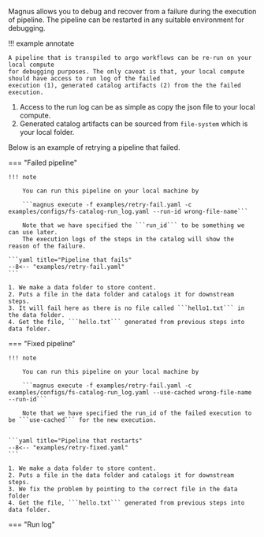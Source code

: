 Magnus allows you to debug and recover from a failure during the execution of pipeline. The pipeline can be
restarted in any suitable environment for debugging.


!!! example annotate

    A pipeline that is transpiled to argo workflows can be re-run on your local compute
    for debugging purposes. The only caveat is that, your local compute should have access to run log of the failed
    execution (1), generated catalog artifacts (2) from the the failed execution.

1. Access to the run log can be as simple as copy the json file to your local compute.
2. Generated catalog artifacts can be sourced from ```file-system``` which is your local folder.



Below is an example of retrying a pipeline that failed.


=== "Failed pipeline"

    !!! note

        You can run this pipeline on your local machine by

        ```magnus execute -f examples/retry-fail.yaml -c examples/configs/fs-catalog-run_log.yaml --run-id wrong-file-name```

        Note that we have specified the ```run_id``` to be something we can use later.
        The execution logs of the steps in the catalog will show the reason of the failure.

    ```yaml title="Pipeline that fails"
    --8<-- "examples/retry-fail.yaml"
    ```

    1. We make a data folder to store content.
    2. Puts a file in the data folder and catalogs it for downstream steps.
    3. It will fail here as there is no file called ```hello1.txt``` in the data folder.
    4. Get the file, ```hello.txt``` generated from previous steps into data folder.


=== "Fixed pipeline"

    !!! note

        You can run this pipeline on your local machine by

        ```magnus execute -f examples/retry-fail.yaml -c examples/configs/fs-catalog-run_log.yaml --use-cached wrong-file-name --run-id```

        Note that we have specified the run_id of the failed execution to be ```use-cached``` for the new execution.


    ```yaml title="Pipeline that restarts"
    --8<-- "examples/retry-fixed.yaml"
    ```

    1. We make a data folder to store content.
    2. Puts a file in the data folder and catalogs it for downstream steps.
    3. We fix the problem by pointing to the correct file in the data folder
    4. Get the file, ```hello.txt``` generated from previous steps into data folder.


=== "Run log"
